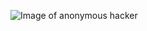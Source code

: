 ![Image of anonymous hacker](http://www.netralnews.com/foto/2017/08/11/159-lustrasi_hackerdokbombastis-696x341.jpg)
